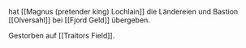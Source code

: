 hat [[Magnus (pretender king) Lochlain]] die Ländereien und Bastion [[Olversahl]] bei [[Fjord Geld]] übergeben.

Gestorben auf [[Traitors Field]].